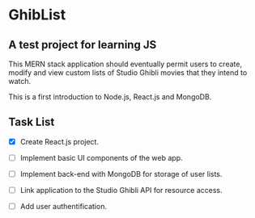 # GhibList 
## A test project for learning JS

This MERN stack application should eventually permit users to create, modify
and view custom lists of Studio Ghibli movies that they intend to watch.

This is a first introduction to Node.js, React.js and MongoDB.

## Task List
- [x] Create React.js project.
- [ ] Implement basic UI components of the web app.
- [ ] Implement back-end with MongoDB for storage of user lists.
- [ ] Link application to the Studio Ghibli API for resource access.
- [ ] Add user authentification.


